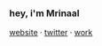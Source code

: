 ### hey, i'm Mrinaal

[website](https://aroramrinaal.com) · [twitter](https://x.com/aroramri) · [work](https://aroramrinaal.com/work)
